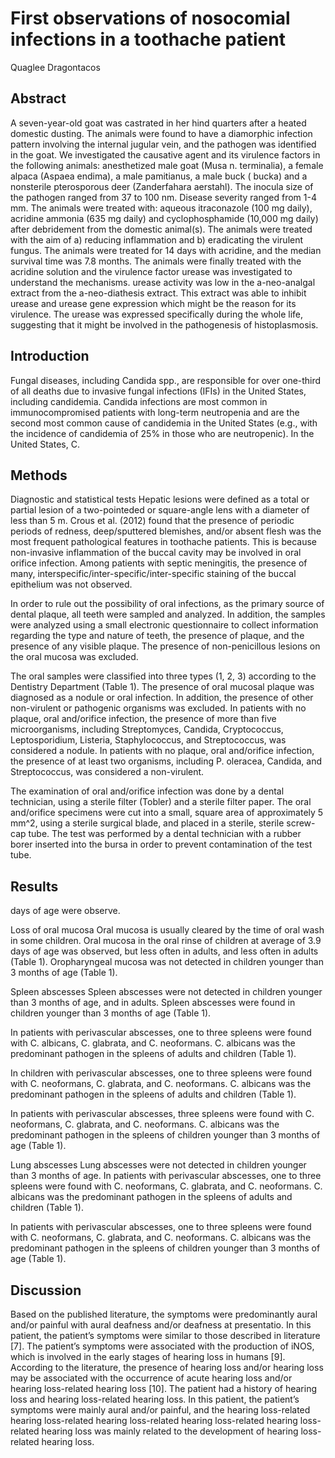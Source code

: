 # First observations of nosocomial infections in a toothache patient
Quaglee Dragontacos


## Abstract
A seven-year-old goat was castrated in her hind quarters after a heated domestic dusting. The animals were found to have a diamorphic infection pattern involving the internal jugular vein, and the pathogen was identified in the goat. We investigated the causative agent and its virulence factors in the following animals: anesthetized male goat (Musa n. terminalia), a female alpaca (Aspaea endima), a male pamitianus, a male buck ( bucka) and a nonsterile pterosporous deer (Zanderfahara aerstahl). The inocula size of the pathogen ranged from 37 to 100 nm. Disease severity ranged from 1-4 mm. The animals were treated with: aqueous itraconazole (100 mg daily), acridine ammonia (635 mg daily) and cyclophosphamide (10,000 mg daily) after debridement from the domestic animal(s). The animals were treated with the aim of a) reducing inflammation and b) eradicating the virulent fungus. The animals were treated for 14 days with acridine, and the median survival time was 7.8 months. The animals were finally treated with the acridine solution and the virulence factor urease was investigated to understand the mechanisms. urease activity was low in the a-neo-analgal extract from the a-neo-diathesis extract. This extract was able to inhibit urease and urease gene expression which might be the reason for its virulence. The urease was expressed specifically during the whole life, suggesting that it might be involved in the pathogenesis of histoplasmosis.


## Introduction
Fungal diseases, including Candida spp., are responsible for over one-third of all deaths due to invasive fungal infections (IFIs) in the United States, including candidemia. Candida infections are most common in immunocompromised patients with long-term neutropenia and are the second most common cause of candidemia in the United States (e.g., with the incidence of candidemia of 25% in those who are neutropenic). In the United States, C.


## Methods

Diagnostic and statistical tests
Hepatic lesions were defined as a total or partial lesion of a two-pointeded or square-angle lens with a diameter of less than 5 m. Crous et al. (2012) found that the presence of periodic periods of redness, deep/sputtered blemishes, and/or absent flesh was the most frequent pathological features in toothache patients. This is because non-invasive inflammation of the buccal cavity may be involved in oral orifice infection. Among patients with septic meningitis, the presence of many, interspecific/inter-specific/inter-specific staining of the buccal epithelium was not observed.

In order to rule out the possibility of oral infections, as the primary source of dental plaque, all teeth were sampled and analyzed. In addition, the samples were analyzed using a small electronic questionnaire to collect information regarding the type and nature of teeth, the presence of plaque, and the presence of any visible plaque. The presence of non-penicillous lesions on the oral mucosa was excluded.

The oral samples were classified into three types (1, 2, 3) according to the Dentistry Department (Table 1). The presence of oral mucosal plaque was diagnosed as a nodule or oral infection. In addition, the presence of other non-virulent or pathogenic organisms was excluded. In patients with no plaque, oral and/orifice infection, the presence of more than five microorganisms, including Streptomyces, Candida, Cryptococcus, Leptosporidium, Listeria, Staphylococcus, and Streptococcus, was considered a nodule. In patients with no plaque, oral and/orifice infection, the presence of at least two organisms, including P. oleracea, Candida, and Streptococcus, was considered a non-virulent.

The examination of oral and/orifice infection was done by a dental technician, using a sterile filter (Tobler) and a sterile filter paper. The oral and/orifice specimens were cut into a small, square area of approximately 5 mm^2, using a sterile surgical blade, and placed in a sterile, sterile screw-cap tube. The test was performed by a dental technician with a rubber borer inserted into the bursa in order to prevent contamination of the test tube.


## Results
 days of age were observe.

Loss of oral mucosa
Oral mucosa is usually cleared by the time of oral wash in some children. Oral mucosa in the oral rinse of children at average of 3.9 days of age was observed, but less often in adults, and less often in adults (Table 1). Oropharyngeal mucosa was not detected in children younger than 3 months of age (Table 1).

Spleen abscesses
Spleen abscesses were not detected in children younger than 3 months of age, and in adults. Spleen abscesses were found in children younger than 3 months of age (Table 1).

In patients with perivascular abscesses, one to three spleens were found with C. albicans, C. glabrata, and C. neoformans. C. albicans was the predominant pathogen in the spleens of adults and children (Table 1).

In children with perivascular abscesses, one to three spleens were found with C. neoformans, C. glabrata, and C. neoformans. C. albicans was the predominant pathogen in the spleens of adults and children (Table 1).

In patients with perivascular abscesses, three spleens were found with C. neoformans, C. glabrata, and C. neoformans. C. albicans was the predominant pathogen in the spleens of children younger than 3 months of age (Table 1).

Lung abscesses
Lung abscesses were not detected in children younger than 3 months of age. In patients with perivascular abscesses, one to three spleens were found with C. neoformans, C. glabrata, and C. neoformans. C. albicans was the predominant pathogen in the spleens of adults and children (Table 1).

In patients with perivascular abscesses, one to three spleens were found with C. neoformans, C. glabrata, and C. neoformans. C. albicans was the predominant pathogen in the spleens of children younger than 3 months of age (Table 1).


## Discussion

Based on the published literature, the symptoms were predominantly aural and/or painful with aural deafness and/or deafness at presentatio. In this patient, the patient’s symptoms were similar to those described in literature [7]. The patient’s symptoms were associated with the production of iNOS, which is involved in the early stages of hearing loss in humans [9]. According to the literature, the presence of hearing loss and/or hearing loss may be associated with the occurrence of acute hearing loss and/or hearing loss-related hearing loss [10]. The patient had a history of hearing loss and hearing loss-related hearing loss. In this patient, the patient’s symptoms were mainly aural and/or painful, and the hearing loss-related hearing loss-related hearing loss-related hearing loss-related hearing loss-related hearing loss was mainly related to the development of hearing loss-related hearing loss.
